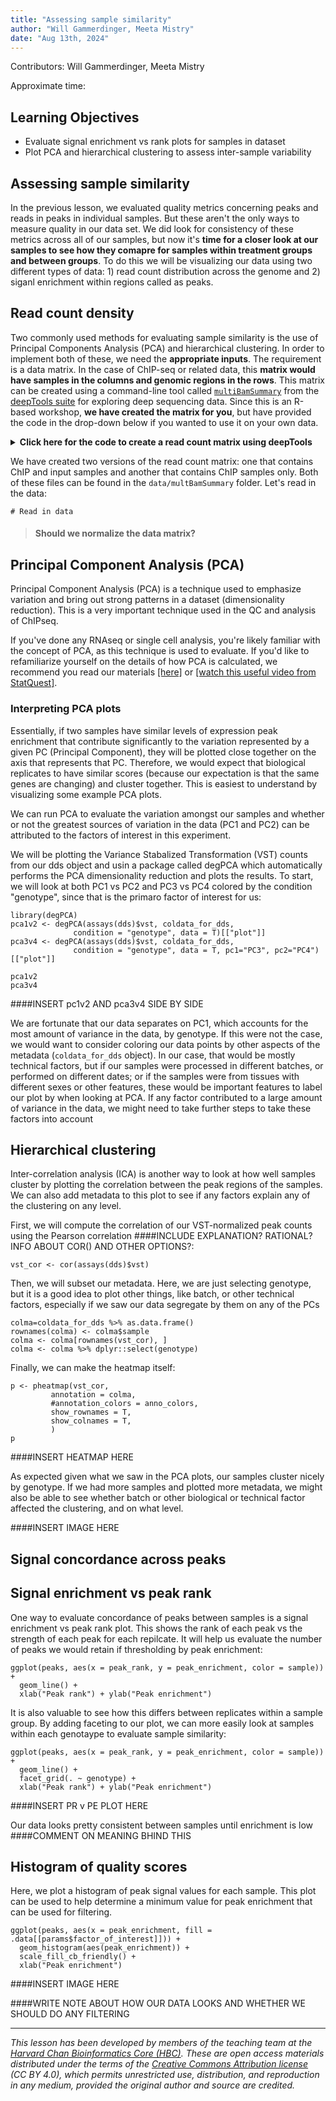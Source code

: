 ```yaml
---
title: "Assessing sample similarity"
author: "Will Gammerdinger, Meeta Mistry"
date: "Aug 13th, 2024"
---
```


Contributors: Will Gammerdinger, Meeta Mistry

Approximate time: 

## Learning Objectives

* Evaluate signal enrichment vs rank plots for samples in dataset
* Plot PCA and hierarchical clustering to assess inter-sample variability
  
## Assessing sample similarity

In the previous lesson, we evaluated quality metrics concerning peaks and reads in peaks in individual samples. But these aren't the only ways to measure quality in our data set. We did look for consistency of these metrics across all of our samples, but now it's **time for a closer look at our samples to see how they comapre for samples within treatment groups and between groups**. To do this we will be visualizing our data using two different types of data: 1) read count distribution across the genome and 2) siganl enrichment within regions called as peaks.

## Read count density 
Two commonly used methods for evaluating sample similarity is the use of Principal Components Analysis (PCA) and hierarchical clustering. In order to implement both of these, we need the **appropriate inputs**. The requirement is a data matrix. In the case of ChIP-seq or related data, this **matrix would have samples in the columns and genomic regions in the rows**. This matrix can be created using a command-line tool called [`multiBamSummary`](https://deeptools.readthedocs.io/en/develop/content/tools/multiBamSummary.html) from the [deepTools suite](https://deeptools.readthedocs.io/en/develop/index.html) for exploring deep sequencing data. Since this is an R-based workshop, **we have created the matrix for you**, but have provided the code in the drop-down below if you wanted to use it on your own data.


<details>
<summary><b>Click here for the code to create a read count matrix using deepTools</b></summary>
<br>The command <code>multiBamSummary</code> computes the read coverages for genomic regions for two or more BAM files. The analysis can be performed for the entire genome by running the program in ‘bins’ mode. If you want to count the read coverage for specific regions only (for example only consensus regions), you can use the BED-file mode instead. <br><br>
The standard output of multiBamSummary is a compressed numpy array (.npz), which can be used with other functions in deepTools to create PCA plots and correlation heatmaps. <b>Instead we opt to get a tab-delimited file to allow us flexibility to create our own plots by using the <code>--outRawCounts</code> parameter.</b><br>

The command to run this is:</br></br>
<pre>
multiBamSummary bins \
	  --bamfiles cKO_H3K27ac_ChIPseq_REP1.mLb.clN.sorted.bam cKO_H3K27ac_ChIPseq_REP2.mLb.clN.sorted.bam cKO_H3K27ac_ChIPseq_REP3.mLb.clN.sorted.bam \
               WT_H3K27ac_ChIPseq_REP1.mLb.clN.sorted.bam WT_H3K27ac_ChIPseq_REP2.mLb.clN.sorted.bam WT_H3K27ac_ChIPseq_REP3.mLb.clN.sorted.bam \
	  --outFileName multiBamsummary_noInput.npz \
	  --labels cKO_1 cKO_2 cKO_3 WT_1 WT_2 WT_3  \
	  -p 6 \
	  --outRawCounts multiBAMsummary_noInput.tab
</pre></br>

</details>

We have created two versions of the read count matrix: one that contains ChIP and input samples and another that contains ChIP samples only. Both of these files can be found in the `data/multBamSummary` folder. Let's read in the data:

```
# Read in data

```

> #### Should we normalize the data matrix?


## Principal Component Analysis (PCA)

Principal Component Analysis (PCA) is a technique used to emphasize variation and bring out strong patterns in a dataset (dimensionality reduction). This is a very important technique used in the QC and analysis of ChIPseq.

If you've done any RNAseq or single cell analysis, you're likely familiar with the concept of PCA, as this technique is used to evaluate. If you'd like to refamiliarize yourself on the details of how PCA is calculated, we recommend you read our materials [[here]](https://hbctraining.github.io/DGE_workshop_salmon_online/lessons/principal_component_analysis.html) or [[watch this useful video from StatQuest]](https://www.youtube.com/watch?v=_UVHneBUBW0&ab_channel=StatQuestwithJoshStarmer).

### Interpreting PCA plots
Essentially, if two samples have similar levels of expression peak enrichment that contribute significantly to the variation represented by a given PC (Principal Component), they will be plotted close together on the axis that represents that PC. Therefore, we would expect that biological replicates to have similar scores (because our expectation is that the same genes are changing) and cluster together. This is easiest to understand by visualizing some example PCA plots.

We can run PCA to evaluate the variation amongst our samples and whether or not the greatest sources of variation in the data (PC1 and PC2) can be attributed to the factors of interest in this experiment.

We will be plotting the Variance Stabalized Transformation (VST) counts from our dds object and usin a package called degPCA which automatically performs the PCA dimensionality reduction and plots the results. To start, we will look at both PC1 vs PC2 and PC3 vs PC4 colored by the condition "genotype", since that is the primaro factor of interest for us:

```
library(degPCA)
pca1v2 <- degPCA(assays(dds)$vst, coldata_for_dds,
              condition = "genotype", data = T)[["plot"]]
pca3v4 <- degPCA(assays(dds)$vst, coldata_for_dds,
              condition = "genotype", data = T, pc1="PC3", pc2="PC4")[["plot"]]

pca1v2
pca3v4

```

####INSERT pc1v2 AND pca3v4 SIDE BY SIDE

We are fortunate that our data separates on PC1, which accounts for the most amount of variance in the data, by genotype. If this were not the case, we would want to consider coloring our data points by other aspects of the metadata (`coldata_for_dds` object). In our case, that would be mostly technical factors, but if our samples were processed in different batches, or performed on different dates; or if the samples were from tissues with different sexes or other features, these would be important features to label our plot by when looking at PCA. If any factor contributed to a large amount of variance in the data, we might need to take further steps to take these factors into account

## Hierarchical clustering

Inter-correlation analysis (ICA) is another way to look at how well samples cluster by plotting the correlation between the peak regions of the samples. We can also add metadata to this plot to see if any factors explain any of the clustering on any level.

First, we will compute the correlation of our VST-normalized peak counts using the Pearson correlation ####INCLUDE EXPLANATION? RATIONAL? INFO ABOUT COR() AND OTHER OPTIONS?:

```
vst_cor <- cor(assays(dds)$vst)
```

Then, we will subset our metadata. Here, we are just selecting genotype, but it is a good idea to plot other things, like batch, or other technical factors, especially if we saw our data segregate by them on any of the PCs

```
colma=coldata_for_dds %>% as.data.frame()
rownames(colma) <- colma$sample
colma <- colma[rownames(vst_cor), ]
colma <- colma %>% dplyr::select(genotype)
```

Finally, we can make the heatmap itself:

```
p <- pheatmap(vst_cor, 
         annotation = colma,
         #annotation_colors = anno_colors,
         show_rownames = T, 
         show_colnames = T, 
         )
p
```

####INSERT HEATMAP HERE

As expected given what we saw in the PCA plots, our samples cluster nicely by genotype. If we had more samples and plotted more metadata, we might also be able to see whether batch or other biological or technical factor affected the clustering, and on what level.



####INSERT IMAGE HERE


## Signal concordance across peaks



## Signal enrichment vs peak rank

One way to evaluate concordance of peaks between samples is a signal enrichment vs peak rank plot. This shows the rank of each peak vs the strength of each peak for each repilcate. It will help us evaluate the number of peaks we would retain if thresholding by peak enrichment:

```
ggplot(peaks, aes(x = peak_rank, y = peak_enrichment, color = sample)) + 
  geom_line() +
  xlab("Peak rank") + ylab("Peak enrichment")
```

It is also valuable to see how this differs between replicates within a sample group. By adding faceting to our plot, we can more easily look at samples within each genotaype to evaluate sample similarity:

```
ggplot(peaks, aes(x = peak_rank, y = peak_enrichment, color = sample)) + 
  geom_line() +
  facet_grid(. ~ genotype) +
  xlab("Peak rank") + ylab("Peak enrichment")
```

####INSERT PR v PE PLOT HERE

Our data looks pretty consistent between samples until enrichment is low ####COMMENT ON MEANING BHIND THIS

## Histogram of quality scores

Here, we plot a histogram of peak signal values for each sample. This plot can be used to help determine a minimum value for peak enrichment that can be used for filtering. 

```
ggplot(peaks, aes(x = peak_enrichment, fill = .data[[params$factor_of_interest]])) + 
  geom_histogram(aes(peak_enrichment)) +
  scale_fill_cb_friendly() +
  xlab("Peak enrichment")
```

####INSERT IMAGE HERE

####WRITE NOTE ABOUT HOW OUR DATA LOOKS AND WHETHER WE SHOULD DO ANY FILTERING



***

*This lesson has been developed by members of the teaching team at the [Harvard Chan Bioinformatics Core (HBC)](http://bioinformatics.sph.harvard.edu/). These are open access materials distributed under the terms of the [Creative Commons Attribution license](https://creativecommons.org/licenses/by/4.0/) (CC BY 4.0), which permits unrestricted use, distribution, and reproduction in any medium, provided the original author and source are credited.*
